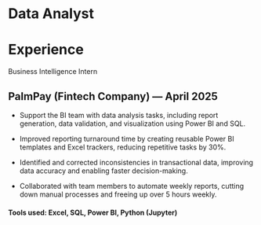 # Data Analyst


# Experience
Business Intelligence Intern
## PalmPay (Fintech Company) — April 2025
- Support the BI team with data analysis tasks, including report generation, data validation, and visualization using Power BI and SQL.

- Improved reporting turnaround time by creating reusable Power BI templates and Excel trackers, reducing repetitive tasks by 30%.

- Identified and corrected inconsistencies in transactional data, improving data accuracy and enabling faster decision-making.

- Collaborated with team members to automate weekly reports, cutting down manual processes and freeing up over 5 hours weekly.
  
####  Tools used: Excel, SQL, Power BI, Python (Jupyter)

